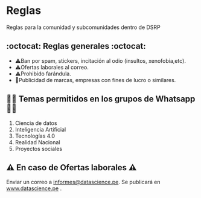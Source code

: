 # Reglas

Reglas para la comunidad y subcomunidades dentro de DSRP

## :octocat: Reglas generales :octocat:

- ⚠️Ban por spam, stickers, incitación al odio (insultos, xenofobia,etc).
- ⚠️Ofertas laborales al correo.
- ⚠️Prohibido farándula.
- 🚫Publicidad de marcas, empresas con fines de lucro o similares.

## 👩‍💻 Temas permitidos en los grupos de Whatsapp  👩‍💻

1. Ciencia de datos
2. Inteligencia Artificial
3. Tecnologías 4.0
4. Realidad Nacional
5. Proyectos sociales

## ⚠ En caso de Ofertas laborales ⚠

Enviar un correo a informes@datascience.pe. Se publicará en www.datascience.pe .

